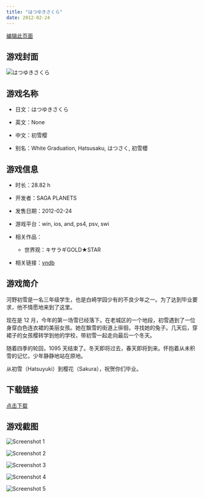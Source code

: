 ```yaml
---
title: "はつゆきさくら"
date: 2012-02-24
---
```

[编辑此页面](https://github.com/ACG-3/ADV3-source/blob/main/source/_posts/%E3%81%AF%E3%81%A4%E3%82%86%E3%81%8D%E3%81%95%E3%81%8F%E3%82%89.md)

## 游戏封面

![はつゆきさくら](https%3A//pan.timero.xyz/onedrive/img_lib_001/%E3%81%AF%E3%81%A4%E3%82%86%E3%81%8D%E3%81%95%E3%81%8F%E3%82%89_cover.avif)


## 游戏名称

- 日文：はつゆきさくら
- 英文：None
- 中文：初雪樱

- 别名：White Graduation, Hatsusaku, はつさく, 初雪櫻


## 游戏信息

- 时长：28.82 h
- 开发者：SAGA PLANETS
- 发售日期：2012-02-24
- 游戏平台：win, ios, and, ps4, psv, swi
- 相关作品：
   - 世界观：キサラギGOLD★STAR

- 相关链接：[vndb](https://vndb.org/v7302)


## 游戏简介

河野初雪是一名三年级学生，也是白崎学园少有的不良少年之一。为了达到毕业要求，他不情愿地来到了这里。

现在是 12 月，今年的第一场雪已经落下。在老城区的一个地段，初雪遇到了一位身穿白色连衣裙的美丽女孩。她在飘雪的街道上徘徊，寻找她的兔子。几天后，穿裙子的女孩樱转学到他的学校，带初雪一起走向最后一个冬天。

随着四季的轮回，1095 天结束了。冬天即将过去，春天即将到来。怀抱着从未积雪的记忆，少年静静地站在原地。

从初雪（Hatsuyuki）到樱花（Sakura），祝贺你们毕业。


## 下载链接

[点击下载](https://pan.timero.xyz/onedrive/adv_lib_001/%E3%81%AF%E3%81%A4%E3%82%86%E3%81%8D%E3%81%95%E3%81%8F%E3%82%89)


## 游戏截图


![Screenshot 1](https%3A//pan.timero.xyz/onedrive/img_lib_001/%E3%81%AF%E3%81%A4%E3%82%86%E3%81%8D%E3%81%95%E3%81%8F%E3%82%89_Screenshot_1.avif)

![Screenshot 2](https%3A//pan.timero.xyz/onedrive/img_lib_001/%E3%81%AF%E3%81%A4%E3%82%86%E3%81%8D%E3%81%95%E3%81%8F%E3%82%89_Screenshot_2.avif)

![Screenshot 3](https%3A//pan.timero.xyz/onedrive/img_lib_001/%E3%81%AF%E3%81%A4%E3%82%86%E3%81%8D%E3%81%95%E3%81%8F%E3%82%89_Screenshot_3.avif)

![Screenshot 4](https%3A//pan.timero.xyz/onedrive/img_lib_001/%E3%81%AF%E3%81%A4%E3%82%86%E3%81%8D%E3%81%95%E3%81%8F%E3%82%89_Screenshot_4.avif)

![Screenshot 5](https%3A//pan.timero.xyz/onedrive/img_lib_001/%E3%81%AF%E3%81%A4%E3%82%86%E3%81%8D%E3%81%95%E3%81%8F%E3%82%89_Screenshot_5.avif)


